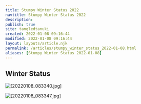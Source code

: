 ```yaml
---
title: Stumpy Winter Status 2022
navtitle: Stumpy Winter Status 2022
description: 
publish: true
site: tangledtanuki
created: 2022-01-08 09:16:44
modified: 2022-01-08 09:16:44
layout: layouts/article.njk
permalink: /articles/stumpy_winter_status_2022-01-08.html
aliases: [Stumpy Winter Status 2022-01-08]
---
```


## Winter Status

![[20220108_083340.jpg]](/img/20220108_083340.jpg "[[20220108_083340.jpg]]")

![[20220108_083347.jpg]](/img/20220108_083347.jpg "[[20220108_083347.jpg]]")
